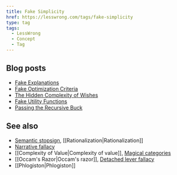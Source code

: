 ```yaml
---
title: Fake Simplicity
href: https://lesswrong.com/tags/fake-simplicity
type: tag
tags:
  - LessWrong
  - Concept
  - Tag
---
```


Blog posts
----------

*   [Fake Explanations](http://lesswrong.com/lw/ip/fake_explanations/)
*   [Fake Optimization Criteria](http://lesswrong.com/lw/kz/fake_optimization_criteria/)
*   [The Hidden Complexity of Wishes](http://lesswrong.com/lw/ld/the_hidden_complexity_of_wishes/)
*   [Fake Utility Functions](http://lesswrong.com/lw/lq/fake_utility_functions/)
*   [Passing the Recursive Buck](http://lesswrong.com/lw/rd/passing_the_recursive_buck/)

See also
--------

*   [Semantic stopsign](https://www.lesswrong.com/tag/semantic-stopsign), [[Rationalization|Rationalization]]
*   [Narrative fallacy](https://www.lesswrong.com/tag/narrative-fallacy)
*   [[Complexity of Value|Complexity of value]], [Magical categories](https://www.lesswrong.com/tag/magical-categories)
*   [[Occam's Razor|Occam's razor]], [Detached lever fallacy](https://www.lesswrong.com/tag/detached-lever-fallacy)
*   [[Phlogiston|Phlogiston]]